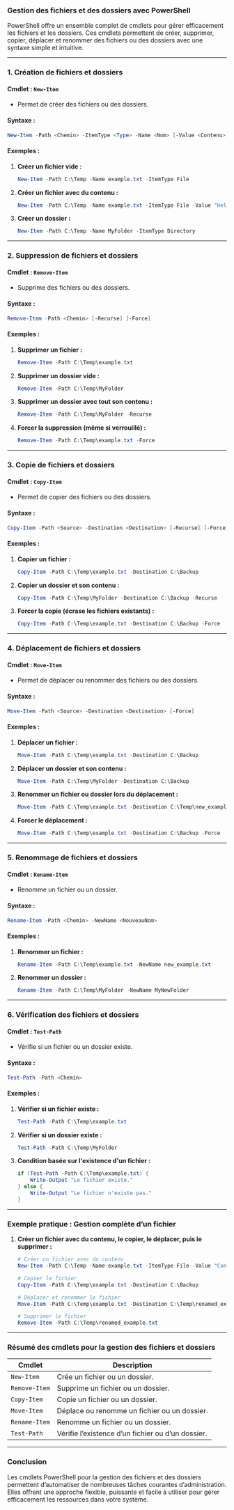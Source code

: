 ### **Gestion des fichiers et des dossiers avec PowerShell**

PowerShell offre un ensemble complet de cmdlets pour gérer efficacement les fichiers et les dossiers. Ces cmdlets permettent de créer, supprimer, copier, déplacer et renommer des fichiers ou des dossiers avec une syntaxe simple et intuitive.

---

### **1. Création de fichiers et dossiers**

#### **Cmdlet : `New-Item`**
- Permet de créer des fichiers ou des dossiers.

#### **Syntaxe :**
```powershell
New-Item -Path <Chemin> -ItemType <Type> -Name <Nom> [-Value <Contenu>]
```

#### **Exemples :**
1. **Créer un fichier vide :**
   ```powershell
   New-Item -Path C:\Temp -Name example.txt -ItemType File
   ```

2. **Créer un fichier avec du contenu :**
   ```powershell
   New-Item -Path C:\Temp -Name example.txt -ItemType File -Value "Hello, World!"
   ```

3. **Créer un dossier :**
   ```powershell
   New-Item -Path C:\Temp -Name MyFolder -ItemType Directory
   ```

---

### **2. Suppression de fichiers et dossiers**

#### **Cmdlet : `Remove-Item`**
- Supprime des fichiers ou des dossiers.

#### **Syntaxe :**
```powershell
Remove-Item -Path <Chemin> [-Recurse] [-Force]
```

#### **Exemples :**
1. **Supprimer un fichier :**
   ```powershell
   Remove-Item -Path C:\Temp\example.txt
   ```

2. **Supprimer un dossier vide :**
   ```powershell
   Remove-Item -Path C:\Temp\MyFolder
   ```

3. **Supprimer un dossier avec tout son contenu :**
   ```powershell
   Remove-Item -Path C:\Temp\MyFolder -Recurse
   ```

4. **Forcer la suppression (même si verrouillé) :**
   ```powershell
   Remove-Item -Path C:\Temp\example.txt -Force
   ```

---

### **3. Copie de fichiers et dossiers**

#### **Cmdlet : `Copy-Item`**
- Permet de copier des fichiers ou des dossiers.

#### **Syntaxe :**
```powershell
Copy-Item -Path <Source> -Destination <Destination> [-Recurse] [-Force]
```

#### **Exemples :**
1. **Copier un fichier :**
   ```powershell
   Copy-Item -Path C:\Temp\example.txt -Destination C:\Backup
   ```

2. **Copier un dossier et son contenu :**
   ```powershell
   Copy-Item -Path C:\Temp\MyFolder -Destination C:\Backup -Recurse
   ```

3. **Forcer la copie (écrase les fichiers existants) :**
   ```powershell
   Copy-Item -Path C:\Temp\example.txt -Destination C:\Backup -Force
   ```

---

### **4. Déplacement de fichiers et dossiers**

#### **Cmdlet : `Move-Item`**
- Permet de déplacer ou renommer des fichiers ou des dossiers.

#### **Syntaxe :**
```powershell
Move-Item -Path <Source> -Destination <Destination> [-Force]
```

#### **Exemples :**
1. **Déplacer un fichier :**
   ```powershell
   Move-Item -Path C:\Temp\example.txt -Destination C:\Backup
   ```

2. **Déplacer un dossier et son contenu :**
   ```powershell
   Move-Item -Path C:\Temp\MyFolder -Destination C:\Backup
   ```

3. **Renommer un fichier ou dossier lors du déplacement :**
   ```powershell
   Move-Item -Path C:\Temp\example.txt -Destination C:\Temp\new_example.txt
   ```

4. **Forcer le déplacement :**
   ```powershell
   Move-Item -Path C:\Temp\example.txt -Destination C:\Backup -Force
   ```

---

### **5. Renommage de fichiers et dossiers**

#### **Cmdlet : `Rename-Item`**
- Renomme un fichier ou un dossier.

#### **Syntaxe :**
```powershell
Rename-Item -Path <Chemin> -NewName <NouveauNom>
```

#### **Exemples :**
1. **Renommer un fichier :**
   ```powershell
   Rename-Item -Path C:\Temp\example.txt -NewName new_example.txt
   ```

2. **Renommer un dossier :**
   ```powershell
   Rename-Item -Path C:\Temp\MyFolder -NewName MyNewFolder
   ```

---

### **6. Vérification des fichiers et dossiers**

#### **Cmdlet : `Test-Path`**
- Vérifie si un fichier ou un dossier existe.

#### **Syntaxe :**
```powershell
Test-Path -Path <Chemin>
```

#### **Exemples :**
1. **Vérifier si un fichier existe :**
   ```powershell
   Test-Path -Path C:\Temp\example.txt
   ```

2. **Vérifier si un dossier existe :**
   ```powershell
   Test-Path -Path C:\Temp\MyFolder
   ```

3. **Condition basée sur l'existence d'un fichier :**
   ```powershell
   if (Test-Path -Path C:\Temp\example.txt) {
       Write-Output "Le fichier existe."
   } else {
       Write-Output "Le fichier n'existe pas."
   }
   ```

---

### **Exemple pratique : Gestion complète d’un fichier**

1. **Créer un fichier avec du contenu, le copier, le déplacer, puis le supprimer :**
   ```powershell
   # Créer un fichier avec du contenu
   New-Item -Path C:\Temp -Name example.txt -ItemType File -Value "Contenu initial"

   # Copier le fichier
   Copy-Item -Path C:\Temp\example.txt -Destination C:\Backup

   # Déplacer et renommer le fichier
   Move-Item -Path C:\Temp\example.txt -Destination C:\Temp\renamed_example.txt

   # Supprimer le fichier
   Remove-Item -Path C:\Temp\renamed_example.txt
   ```

---

### **Résumé des cmdlets pour la gestion des fichiers et dossiers**

| Cmdlet          | Description                                   |
|------------------|-----------------------------------------------|
| `New-Item`       | Crée un fichier ou un dossier.                |
| `Remove-Item`    | Supprime un fichier ou un dossier.            |
| `Copy-Item`      | Copie un fichier ou un dossier.               |
| `Move-Item`      | Déplace ou renomme un fichier ou un dossier.  |
| `Rename-Item`    | Renomme un fichier ou un dossier.             |
| `Test-Path`      | Vérifie l’existence d’un fichier ou d’un dossier.|

---

### **Conclusion**
Les cmdlets PowerShell pour la gestion des fichiers et des dossiers permettent d’automatiser de nombreuses tâches courantes d’administration. Elles offrent une approche flexible, puissante et facile à utiliser pour gérer efficacement les ressources dans votre système.